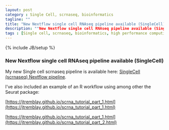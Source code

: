 ```yaml
---
layout: post
category : Single Cell, scrnaseq, bioinformatics
tagline: ""
title: "New Nextflow single cell RNAseq pipeline available (SingleCell)"
description: ""New Nextflow single cell RNAseq pipeline available (SingleCell)
tags : [Single cell, scrnaseq, bioinformatics, high performance computing]
---
```

{% include JB/setup %}

### New Nextflow single cell RNAseq pipeline available (SingleCell)
My new Single cell scrnaseq pipeline is available here: [SingleCell (scrnaseq) Nextflow pipeline](https://github.com/jtremblay/SingleCell). 

I've also included an example of an R workflow using among other the Seurat package:

[https://jtremblay.github.io/scrna_tutorial_part_1.html](https://jtremblay.github.io/scrna_tutorial_part_1.html)

[https://jtremblay.github.io/scrna_tutorial_part_1.html](https://jtremblay.github.io/scrna_tutorial_part_2.html)
